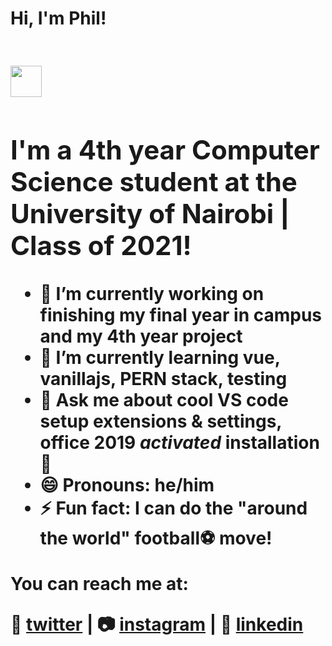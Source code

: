 <h1>Hi, I'm Phil!<h/1> <h2><img src="https://media.giphy.com/media/12oufCB0MyZ1Go/giphy.gif" width="50"></h2>

## I'm a 4th year Computer Science student at the University of Nairobi | Class of 2021!


- 🔭 I’m currently working on finishing my final year in campus and my 4th year project
- 🌱 I’m currently learning vue, vanillajs, PERN stack, testing
- 💬 Ask me about cool VS code setup extensions & settings, office 2019 *activated* installation🤫 
- 😄 Pronouns: he/him
- ⚡ Fun fact: I can do the "around the world" football⚽ move!

You can reach me at:

  🦆 [twitter][twitter] **|** 
  📷 [instagram][instagram] **|** 
  👔 [linkedin][linkedin]

  [twitter]: https://twitter.com/phi1ipmbugua
  [instagram]: https://instagram.com/phi1ipmbugua
  [linkedin]: https://linkedin.com/in/philipmbugua
